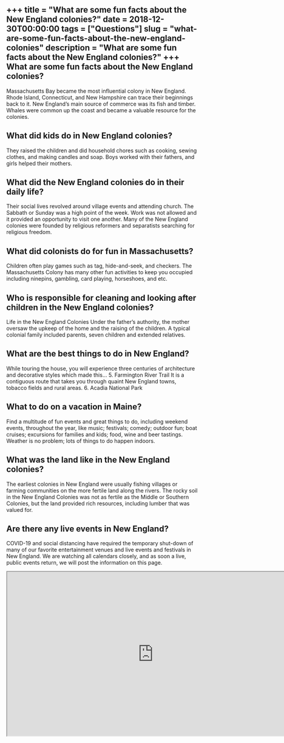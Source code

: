 +++
title = "What are some fun facts about the New England colonies?"
date = 2018-12-30T00:00:00
tags = ["Questions"]
slug = "what-are-some-fun-facts-about-the-new-england-colonies"
description = "What are some fun facts about the New England colonies?"
+++
What are some fun facts about the New England colonies?
-------------------------------------------------------

Massachusetts Bay became the most influential colony in New England. Rhode Island, Connecticut, and New Hampshire can trace their beginnings back to it. New England’s main source of commerce was its fish and timber. Whales were common up the coast and became a valuable resource for the colonies.

What did kids do in New England colonies?
-----------------------------------------

They raised the children and did household chores such as cooking, sewing clothes, and making candles and soap. Boys worked with their fathers, and girls helped their mothers.

What did the New England colonies do in their daily life?
---------------------------------------------------------

Their social lives revolved around village events and attending church. The Sabbath or Sunday was a high point of the week. Work was not allowed and it provided an opportunity to visit one another. Many of the New England colonies were founded by religious reformers and separatists searching for religious freedom.

What did colonists do for fun in Massachusetts?
-----------------------------------------------

Children often play games such as tag, hide-and-seek, and checkers. The Massachusetts Colony has many other fun activities to keep you occupied including ninepins, gambling, card playing, horseshoes, and etc.

Who is responsible for cleaning and looking after children in the New England colonies?
---------------------------------------------------------------------------------------

Life in the New England Colonies Under the father’s authority, the mother oversaw the upkeep of the home and the raising of the children. A typical colonial family included parents, seven children and extended relatives.

What are the best things to do in New England?
----------------------------------------------

While touring the house, you will experience three centuries of architecture and decorative styles which made this… 5. Farmington River Trail It is a contiguous route that takes you through quaint New England towns, tobacco fields and rural areas. 6. Acadia National Park

What to do on a vacation in Maine?
----------------------------------

Find a multitude of fun events and great things to do, including weekend events, throughout the year, like music; festivals; comedy; outdoor fun; boat cruises; excursions for families and kids; food, wine and beer tastings. Weather is no problem; lots of things to do happen indoors.

What was the land like in the New England colonies?
---------------------------------------------------

The earliest colonies in New England were usually fishing villages or farming communities on the more fertile land along the rivers. The rocky soil in the New England Colonies was not as fertile as the Middle or Southern Colonies, but the land provided rich resources, including lumber that was valued for.

Are there any live events in New England?
-----------------------------------------

COVID-19 and social distancing have required the temporary shut-down of many of our favorite entertainment venues and live events and festivals in New England. We are watching all calendars closely, and as soon a live, public events return, we will post the information on this page.

<iframe allow="accelerometer; autoplay; clipboard-write; encrypted-media; gyroscope; picture-in-picture" allowfullscreen="" class="__youtube_prefs__  epyt-is-override  no-lazyload" data-no-lazy="1" data-origheight="433" data-origwidth="770" data-skipgform_ajax_framebjll="" height="433" id="_ytid_84906" loading="lazy" src="https://www.youtube.com/embed/bXinX6ga6c4?enablejsapi=1&autoplay=0&cc_load_policy=0&cc_lang_pref=&iv_load_policy=1&loop=0&modestbranding=0&rel=1&fs=1&playsinline=0&autohide=2&theme=dark&color=red&controls=1&" title="YouTube player" width="770"></iframe>